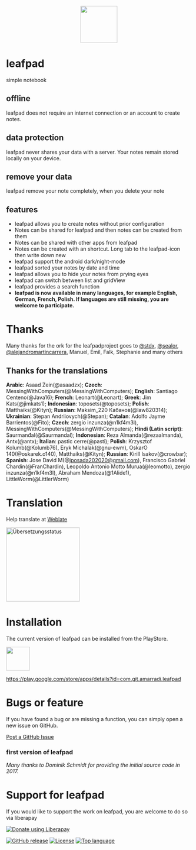 <p align="center"><img src="https://github.com/amarradi/leafpad/blob/development/dev/graphics/leaf-512_twig.png" height="100"/></p>

# leafpad
simple notebook

## offline
leafpad does not require an internet connection or an account to create notes.

## data protection
leafpad never shares your data with a server. Your notes remain stored locally on your device.

## remove your data
leafpad remove your note completely, when you delete your note

## features
* leafpad allows you to create notes without prior configuration
* Notes can be shared for leafpad and then notes can be created from them
* Notes can be shared with other apps from leafpad
* Notes can be created with an shortcut. Long tab to the leafpad-icon then write down new
* leafpad support the android dark/night-mode
* leafpad sorted your notes by date and time
* leafpad allows you to hide your notes from prying eyes
* leafpad can switch between list and gridView
* leafpad provides a search function
* <b>leafpad is now available in many languages, for example English, German, French, Polish. If languages are still missing, you are welcome to participate.</b>

# Thanks
Many thanks for the ork for the leafpadproject goes to <a href='https://github.com/stdx'>@stdx</a>, <a href=https://github.com/sealor>@sealor</a>, <a href='https://github.com/alejandromartincarrera'>@alejandromartincarrera</a>, Manuel, Emil, Falk, Stephanie and many others

## Thanks for the translations
**Arabic**: Asaad Zein(@asaadzx); **Czech**: MessingWithComputers(@MessingWithComputers); **English**: Santiago Centeno(@Java16); **French**: Leonart(@Leonart); **Greek**: Jim Kats(@jimkats1); **Indonesian**: toposets(@toposets); **Polish**: Matthaiks(@Kityn); **Russian**: Maksim_220 Кабанов(@law820314); **Ukrainian**: Stepan Andriiovych(@Stepan); <b>Catalan</b>: Adolfo Jayme Barrientos(@Fito); <b>Czech</b>: zergio inzunza(@n1kf4m3l), MessingWithComputers(@MessingWithComputers); <b>Hindi (Latin script)</b>: Saurmanđal(@Saurmandal); <b>Indonesian</b>: Reza Almanda(@rezaalmanda), Antx(@antx); <b>Italian</b>: pastic cerre(@pasti); <b>Polish</b>: Krzysztof Kolumb(@Kolumb76), Eryk Michalak(@gnu-ewm), OskarO 140(@oskarek.o140), Matthaiks(@Kityn); <b>Russian</b>: Kirill Isakov(@crowbar); <b>Spanish</b>: Jose David M(@jposada202020@gmail.com), Francisco Gabriel Chardin(@FranChardin), Leopoldo Antonio Motto Murua(@leomotto), zergio inzunza(@n1kf4m3l), Abraham Mendoza(@1Alide1), LittleWorm(@LittlerWorm)

# Translation
Help translate at <a href='https://hosted.weblate.org/engage/leafpad/'>Weblate</a>

<a href="https://hosted.weblate.org/engage/leafpad/">
<img height="200" src="https://hosted.weblate.org/widget/leafpad/leafpad/open-graph.png" alt="Übersetzungsstatus" />
</a>

# Installation
The current version of leafpad can be installed from the PlayStore.


<a href="https://play.google.com/store/apps/details?id=com.git.amarradi.leafpad&pcampaignid=web_share">
  <img src="https://play.google.com/intl/en_us/badges/static/images/badges/en_badge_web_generic.png" height="64"/>
</a>

<a href='https://play.google.com/store/apps/details?id=com.git.amarradi.leafpad'>https://play.google.com/store/apps/details?id=com.git.amarradi.leafpad</a>



# Bugs or feature
If you have found a bug or are missing a function, you can simply open a new issue on GitHub.

<a href='https://github.com/amarradi/leafpad/issues/'>Post a GitHub Issue</a>

### first version of leafpad
_Many thanks to Dominik Schmidt for providing the initial source code in 2017._

# Support for leafpad
If you would like to support the work on leafpad, you are welcome to do so via liberapay

<a href="https://liberapay.com/amarrradi/donate"><img alt="Donate using Liberapay" src="https://liberapay.com/assets/widgets/donate.svg"></a>


[![GitHub release](https://img.shields.io/github/v/release/amarradi/leafpad)](https://github.com/amarradi/leafpad/releases/latest)
[![License](https://img.shields.io/github/license/amarradi/leafpad)](https://github.com/amarradi/leafpad/blob/main/LICENSE)
[![Top language](https://img.shields.io/github/languages/top/amarradi/leafpad)](https://github.com/amarradi/leafpad)



